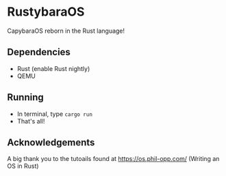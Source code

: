 # RustybaraOS
CapybaraOS reborn in the Rust language!

## Dependencies 
- Rust (enable Rust nightly)
- QEMU

## Running
- In terminal, type `cargo run`
- That's all!

## Acknowledgements
A big thank you to the tutoails found at https://os.phil-opp.com/ (Writing an OS in Rust)
